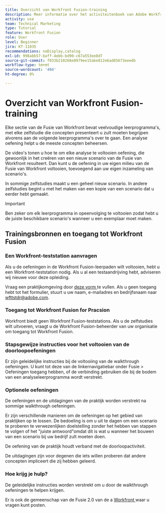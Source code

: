 ```yaml
---
title: Overzicht van Workfront Fusion-training
description: Meer informatie over het activiteitenboek van Adobe Workfront Fusion en hoe u een Workfront test drive account krijgt.
activity: use
team: Technical Marketing
type: Tutorial
feature: Workfront Fusion
role: User
level: Beginner
jira: KT-11035
recommendations: noDisplay,catalog
exl-id: 998abb57-baff-4ebb-bd90-c67a553ee8d7
source-git-commit: f033b210268e8979ee15abe812e6ad85673eeedb
workflow-type: tm+mt
source-wordcount: '404'
ht-degree: 0%

---
```


# Overzicht van Workfront Fusion-training

Elke sectie van de Fusie van Workfront bevat veelvoudige leerprogramma&#39;s, met elke zelfstudie die concepten presenteert u zult moeten begrijpen alvorens aan de volgende leerprogramma&#39;s over te gaan. Een analyse oefening helpt u de meeste concepten beheersen.

De video&#39;s tonen u hoe te om elke analyse te voltooien oefening, die gewoonlijk in het creëren van een nieuw scenario van de Fusie van Workfront resulteert. Dan kunt u de oefening in uw eigen milieu van de Fusie van Workfront voltooien, toevoegend aan uw eigen inzameling van scenario&#39;s.

In sommige zelfstudies maakt u een geheel nieuw scenario. In andere zelfstudies begint u met het maken van een kopie van een scenario dat u eerder hebt gemaakt.

>[!IMPORTANT]
>
>Ben zeker om elk leerprogramma in opeenvolging te voltooien zodat hebt u de juiste beschikbare scenario&#39;s wanneer u een exemplaar moet maken.

## Trainingsbronnen en toegang tot Workfront Fusion

### Een Workfront-teststation aanvragen

Als u de oefeningen in de Workfront Fusion-leerpaden wilt voltooien, hebt u een Workfront-teststation nodig. Als u al een testaandrijving hebt, adviseren wij nieuwe voor deze opleiding.

Vraag een praktijkomgeving door [ deze vorm ](https://forms.office.com/r/f1J8HRGrNY) te vullen. Als u geen toegang hebt tot het formulier, stuurt u uw naam, e-mailadres en bedrijfsnaam naar wfttstdr@adobe.com.

### Toegang tot Workfront Fusion for Pracsion

Workfront biedt geen Workfront Fusion-teststations. Als u de zelfstudies wilt uitvoeren, vraagt u de Workfront Fusion-beheerder van uw organisatie om toegang tot Workfront Fusion.

### Stapsgewijze instructies voor het voltooien van de doorloopoefeningen

Er zijn geleidelijke instructies bij de voltooiing van de walkthrough oefeningen. U kunt tot deze van de linkernavigatiebar onder Fusie > Oefeningen toegang hebben, of de verbinding gebruiken die bij de bodem van een analyseleerprogramma wordt verstrekt.

### Optionele oefeningen

De oefeningen en de uitdagingen van de praktijk worden verstrekt na sommige walkthrough oefeningen.

Er zijn verschillende manieren om de oefeningen op het gebied van praktijken op te lossen. De bedoeling is om u uit te dagen om een scenario te proberen te verwezenlijken doelstelling zonder het hebben van stappen te volgen of het &quot;juiste antwoord&quot;omdat dit is wat u wanneer het bouwen van een scenario bij uw bedrijf zult moeten doen.

De oefening van de praktijk houdt verband met de doorloopactiviteit.

De uitdagingen zijn voor degenen die iets willen proberen dat andere concepten impliceert die zij hebben geleerd.

### Hoe krijg je hulp?

De geleidelijke instructies worden verstrekt om u door de walkthrough oefeningen te helpen krijgen.

Er is ook de gemeenschap van de Fusie 2.0 van de a [ Workfront ](https://experienceleaguecommunities.adobe.com/t5/workfront-fusion-2-0/ct-p/workfront-fusion-2) waar u vragen kunt posten.

